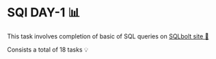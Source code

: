 # SQl DAY-1 📊

This task involves completion of basic of SQL queries on 
[SQLbolt site 🔗](www.sqlbolt.com) 

Consists a total of 18 tasks 💡
